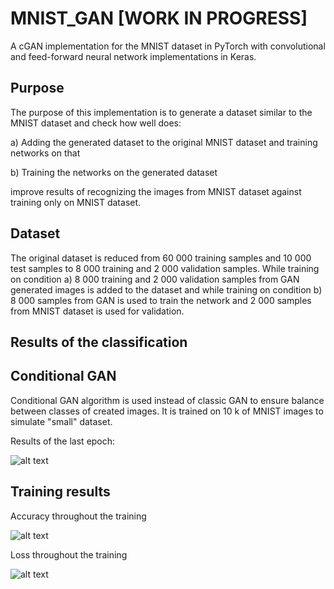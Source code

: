 # MNIST_GAN [WORK IN PROGRESS]
A cGAN implementation for the MNIST dataset in PyTorch with convolutional and feed-forward neural network implementations in Keras.

## Purpose
The purpose of this implementation is to generate a dataset similar to the MNIST
dataset and check how well does:

a) Adding the generated dataset to the original MNIST dataset and training networks on that

b) Training the networks on the generated dataset

improve results of recognizing the images from MNIST dataset against training only on MNIST dataset.

## Dataset

The original dataset is reduced from 60 000 training samples and 10 000 test samples
to 8 000 training and 2 000 validation samples.
While training on condition a) 8 000 training and 2 000 validation samples from GAN generated images is added to the dataset and while training on condition b) 8 000 samples from GAN is used to train the network and 2 000 samples from MNIST dataset is used for validation.

## Results of the classification


## Conditional GAN
Conditional GAN algorithm is used instead of classic GAN to ensure balance
between classes of created images.
It is trained on 10 k of MNIST images to simulate "small" dataset.

Results of the last epoch:

![alt text](https://github.com/Jkeezuz/MNIST_GAN/raw/master/src/GAN/samples/last_epoch.png "Logo Title Text 1")

## Training results

Accuracy throughout the training

![alt text](https://github.com/Jkeezuz/MNIST_GAN/raw/master/src/GAN/save/accuracy.png "Logo Title Text 1")

Loss throughout the training

![alt text](https://github.com/Jkeezuz/MNIST_GAN/raw/master/src/GAN/save/loss.png "Logo Title Text 1")
